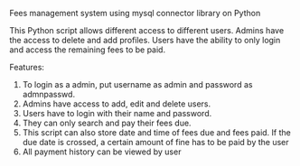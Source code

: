Fees management system using mysql connector library on Python

This Python script allows different access to different users. Admins have the access to delete and add profiles. Users have the ability to only login and access the remaining fees to be paid.

Features:
1. To login as a admin, put username as admin and password as admnpasswd.
2. Admins have access to add, edit and delete users.
3. Users have to login with their name and password.
4. They can only search and pay their fees due.
5. This script can also store date and time of fees due and fees paid. If the due date is crossed, a certain amount of fine has to be paid by the user
6. All payment history can be viewed by user
